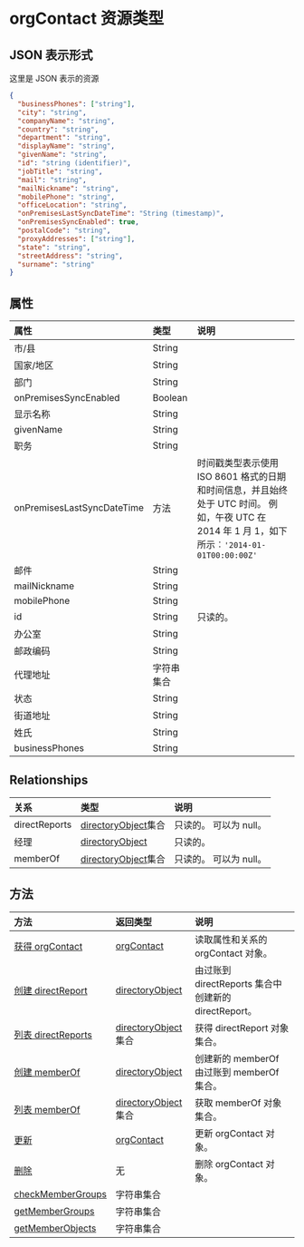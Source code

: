 # <a name="orgcontact-resource-type"></a>orgContact 资源类型



## <a name="json-representation"></a>JSON 表示形式

这里是 JSON 表示的资源

<!-- {
  "blockType": "resource",
  "optionalProperties": [
    "directReports",
    "manager",
    "memberOf"
  ],
  "@odata.type": "microsoft.graph.orgcontact"
}-->

```json
{
  "businessPhones": ["string"],
  "city": "string",
  "companyName": "string",
  "country": "string",
  "department": "string",
  "displayName": "string",
  "givenName": "string",
  "id": "string (identifier)",
  "jobTitle": "string",
  "mail": "string",
  "mailNickname": "string",
  "mobilePhone": "string",
  "officeLocation": "string",
  "onPremisesLastSyncDateTime": "String (timestamp)",
  "onPremisesSyncEnabled": true,
  "postalCode": "string",
  "proxyAddresses": ["string"],
  "state": "string",
  "streetAddress": "string",
  "surname": "string"
}

```
## <a name="properties"></a>属性
| 属性     | 类型   |说明|
|:---------------|:--------|:----------|
|市/县|String||
|国家/地区|String||
|部门|String||
|onPremisesSyncEnabled|Boolean||
|显示名称|String||
|givenName|String||
|职务|String||
|onPremisesLastSyncDateTime|方法|时间戳类型表示使用 ISO 8601 格式的日期和时间信息，并且始终处于 UTC 时间。 例如，午夜 UTC 在 2014 年 1 月 1，如下所示︰`'2014-01-01T00:00:00Z'`|
|邮件|String||
|mailNickname|String||
|mobilePhone|String||
|id|String| 只读的。|
|办公室|String||
|邮政编码|String||
|代理地址|字符串集合||
|状态|String||
|街道地址|String||
|姓氏|String||
|businessPhones|String||

## <a name="relationships"></a>Relationships
| 关系 | 类型   |说明|
|:---------------|:--------|:----------|
|directReports|[directoryObject](directoryobject.md)集合| 只读的。 可以为 null。|
|经理|[directoryObject](directoryobject.md)| 只读的。|
|memberOf|[directoryObject](directoryobject.md)集合| 只读的。 可以为 null。|

## <a name="methods"></a>方法

| 方法           | 返回类型    |说明|
|:---------------|:--------|:----------|
|[获得 orgContact](../api/orgcontact_get.md) | [orgContact](orgcontact.md) |读取属性和关系的 orgContact 对象。|
|[创建 directReport](../api/orgcontact_post_directreports.md) |[directoryObject](directoryobject.md)| 由过账到 directReports 集合中创建新的 directReport。|
|[列表 directReports](../api/orgcontact_list_directreports.md) |[directoryObject](directoryobject.md)集合| 获得 directReport 对象集合。|
|[创建 memberOf](../api/orgcontact_post_memberof.md) |[directoryObject](directoryobject.md)| 创建新的 memberOf 由过账到 memberOf 集合。|
|[列表 memberOf](../api/orgcontact_list_memberof.md) |[directoryObject](directoryobject.md)集合| 获取 memberOf 对象集合。|
|[更新](../api/orgcontact_update.md) | [orgContact](orgcontact.md)    |更新 orgContact 对象。 |
|[删除](../api/orgcontact_delete.md) | 无 |删除 orgContact 对象。 |
|[checkMemberGroups](../api/orgcontact_checkmembergroups.md)|字符串集合||
|[getMemberGroups](../api/orgcontact_getmembergroups.md)|字符串集合||
|[getMemberObjects](../api/orgcontact_getmemberobjects.md)|字符串集合||

<!-- uuid: 8fcb5dbc-d5aa-4681-8e31-b001d5168d79
2015-10-25 14:57:30 UTC -->
<!-- {
  "type": "#page.annotation",
  "description": "orgContact resource",
  "keywords": "",
  "section": "documentation",
  "tocPath": ""
}-->